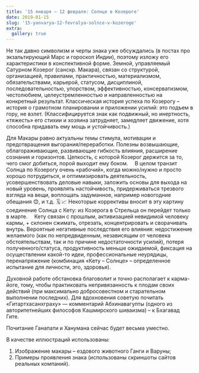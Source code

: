 ```yaml
---
title: '15 января – 12 февраля: Солнце в Козероге'
date: 2019-01-15
slug: '15-yanvarya-12-fevralya-solnce-v-kozeroge'
extra:
  gallery: true
---
```


Не так давно символизм и черты знака уже обсуждались (в постах про экзальтирующий Марс и гороскоп Индии), поэтому изложу его характеристики в конспективной форме. Земной, управляемый Сатурном Козерог (санскр. Макара), связан со структурой, организацией, правилами, практичностью, материализмом, обязательствами, карьерой, статусом, дисциплиной, последовательностью, упорством, эффективностью, консерватизмом, честолюбием, целеустремленностью и направленностью на конкретный результат. Классическая история успеха по Козерогу – история о грамотном планировании и приложении усилий: это подъем в гору, не взлет. (Классифицируется знак как подвижный, но инертность, «тяжесть» его стихии и хозяина затрудняет, замедляет движение, хотя способна придавать ему мощь и устойчивость.)

<!-- more -->

Для Макары равно актуальны темы стимула, мотивации и предотвращения выгорания/переработки. Полезны возвышающие, облагораживающие, развивающие гибкость влияния, расширение сознания и горизонтов. Цепкость, с которой Козерог держится за то, чего смог добиться, порой выходит ему боком.
⠀
В целом транзит Солнца по Козерогу очень «рабочий», когда можно/нужно и просто хорошо потрудиться, и оптимизировать деятельность, усовершенствовать деловые навыки, заложить основы для выхода на новый уровень, проявлять настойчивость, придерживаться трезвого взгляда на вещи, воплощать задуманное, например новогодние обещания 😊, и т.д. 🗓 📈 Некоторые коррективы вносит в эту картину соединение Солнца с Кету: из Козерога в Стрельца он перейдет только в марте.
⠀
Кету связан с прошлым, активизацией невидимой человеку кармы, + склонен сжимать, отрезать, концентрировать и сворачивать внутрь. Вероятные негативные последствия его влияния: недостижение желаемого (как по непредвиденным, независящим от человека обстоятельствам, так и по причине недостаточности усилий), потеря полученного/статуса, продуктивность меньше ожидаемой, фиксация на осуществлении какой-то идеи, профессиональные неурядицы, перенапряжение (комбинация «Кету – Солнце» – определенное испытание для личности, эго, здоровья).

Духовной работе обстановка благоволит и точно располагает к карма-йоге, тому, чтобы практиковать непривязанность к плодам своих действий (при максимально добросовестном и старательном выполнении последних). Для вдохновения советую почитать «Гитартхасанхграху» — комментарий Абхинавагупты (одного из авторитетнейших философов Кашмирского шиваизма) – к Бхагавад Гите.

Почитание Ганапати и Ханумана сейчас будет весьма уместно.

В качестве иллюстраций использованы:
1. Изображение макары – ездового животного Ганги и Варуны;
2. Примеры проявления знака (использованы скриншоты сайтов реальных компаний).